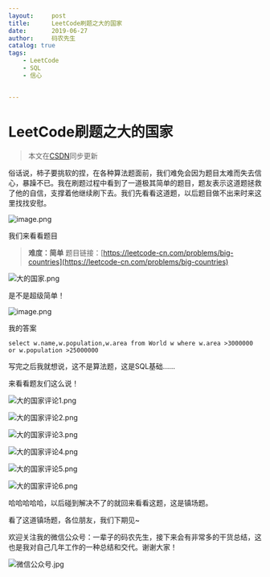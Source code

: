 ```yaml
---
layout:     post           
title:      LeetCode刷题之大的国家
date:       2019-06-27
author:     码农先生
catalog: true
tags:
    - LeetCode
    - SQL
    - 信心


---
```


# LeetCode刷题之大的国家

> 本文在[CSDN](https://blog.csdn.net/m0_37344350)同步更新

俗话说，柿子要挑软的捏，在各种算法题面前，我们难免会因为题目太难而失去信心，暴躁不已。我在刷题过程中看到了一道极其简单的题目，题友表示这道题拯救了他的自信，支撑着他继续刷下去。我们先看看这道题，以后题目做不出来时来这里找找安慰。

![image.png](https://upload-images.jianshu.io/upload_images/15803937-53296b45626a976b.png?imageMogr2/auto-orient/strip%7CimageView2/2/w/1240)

我们来看看题目

> **难度：简单**
> 题目链接：[https://leetcode-cn.com/problems/big-countries](https://leetcode-cn.com/problems/big-countries)

![大的国家.png](https://upload-images.jianshu.io/upload_images/15803937-268cca6b7297934f.png?imageMogr2/auto-orient/strip%7CimageView2/2/w/1240)

是不是超级简单！

![image.png](https://upload-images.jianshu.io/upload_images/15803937-a74f827bf7b1efc2.png?imageMogr2/auto-orient/strip%7CimageView2/2/w/1240)

我的答案

```mysql
select w.name,w.population,w.area from World w where w.area >3000000 or w.population >25000000
```
写完之后我就想说，这不是算法题，这是SQL基础......

来看看题友们这么说！

![大的国家评论1.png](https://upload-images.jianshu.io/upload_images/15803937-72be79e04882951f.png?imageMogr2/auto-orient/strip%7CimageView2/2/w/1240)

![大的国家评论2.png](https://upload-images.jianshu.io/upload_images/15803937-e9ffc5afa95fb5e7.png?imageMogr2/auto-orient/strip%7CimageView2/2/w/1240)

![大的国家评论3.png](https://upload-images.jianshu.io/upload_images/15803937-58f9e95d822981be.png?imageMogr2/auto-orient/strip%7CimageView2/2/w/1240)

![大的国家评论4.png](https://upload-images.jianshu.io/upload_images/15803937-3f72f12cc8035abf.png?imageMogr2/auto-orient/strip%7CimageView2/2/w/1240)

![大的国家评论5.png](https://upload-images.jianshu.io/upload_images/15803937-282f802eb76109ab.png?imageMogr2/auto-orient/strip%7CimageView2/2/w/1240)

![大的国家评论6.png](https://upload-images.jianshu.io/upload_images/15803937-6d1dd0e56a5a6105.png?imageMogr2/auto-orient/strip%7CimageView2/2/w/1240)

哈哈哈哈哈，以后碰到解决不了的就回来看看这题，这是镇场题。

看了这道镇场题，各位朋友，我们下期见~

欢迎关注我的微信公众号：一辈子的码农先生，接下来会有非常多的干货总结，这也是我对自己几年工作的一种总结和交代。谢谢大家！

![微信公众号.jpg](https://upload-images.jianshu.io/upload_images/15803937-1dbdad6fd03ec193.jpg?imageMogr2/auto-orient/strip%7CimageView2/2/w/1240)
